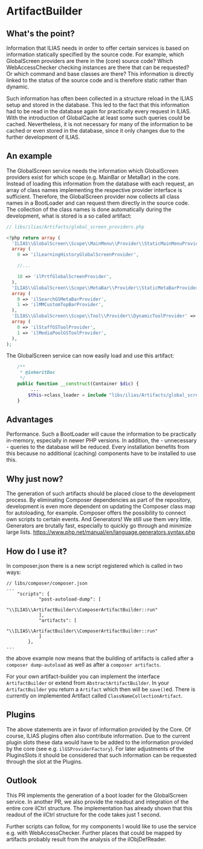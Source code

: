 ArtifactBuilder
===============

## What's the point?
Information that ILIAS needs in order to offer certain services is based on information statically specified by the source code. For example, which GlobalScreen providers are there in the (core) source code? Which WebAccessChecker checking instances are there that can be requested? Or which command and base classes are there? This information is directly linked to the status of the source code and is therefore static rather than dynamic.

Such information has often been collected in a structure reload in the ILIAS setup and stored in the database. This led to the fact that this information had to be read in the database again for practically every request in ILIAS. With the introduction of GlobalCache at least some such queries could be cached. Nevertheless, it is not necessary for many of the information to be cached or even stored in the database, since it only changes due to the further development of ILIAS.

## An example
The GlobalScreen service needs the information which GlobalScreen providers exist for which scope (e.g. MainBar or MetaBar) in the core. Instead of loading this information from the database with each request, an array of class names implementing the respective provider interface is sufficient. Therefore, the GlobalScreen provider now collects all class names in a BootLoader and can request them directly in the source code. The collection of the class names is done automatically during the development, what is stored is a so called artifact:

```php
// libs/ilias/Artifacts/global_screen_providers.php

<?php return array (
  'ILIAS\\GlobalScreen\\Scope\\MainMenu\\Provider\\StaticMainMenuProvider' => 
  array (
    0 => 'ilLearningHistoryGlobalScreenProvider',

	//...

    18 => 'ilPrtfGlobalScreenProvider',
  ),
  'ILIAS\\GlobalScreen\\Scope\\MetaBar\\Provider\\StaticMetaBarProvider' => 
  array (
    0 => 'ilSearchGSMetaBarProvider',
    1 => 'ilMMCustomTopBarProvider',
  ),
  'ILIAS\\GlobalScreen\\Scope\\Tool\\Provider\\DynamicToolProvider' => 
  array (
    0 => 'ilStaffGSToolProvider',
    1 => 'ilMediaPoolGSToolProvider',
  ),
);

```

The GlobalScreen service can now easily load and use this artifact:

```php
	/**
	 * @inheritDoc
	 */
	public function __construct(Container $dic) {
		 ... 
		$this->class_loader = include "libs/ilias/Artifacts/global_screen_providers.php";
	}

```

## Advantages
Performance. Such a BootLoader will cause the information to be practically in-memory, especially in newer PHP versions. In addition, the - unnecessary - queries to the database will be reduced. Every installation benefits from this because no additional (caching) components have to be installed to use this.

## Why just now?
The generation of such artifacts should be placed close to the development process. By eliminating Composer dependencies as part of the repository, development is even more dependent on updating the Composer class map for autoloading, for example. Composer offers the possibility to connect own scripts to certain events. 
And Generators! We still use them very little. Generators are brutally fast, especially to quickly go through and minimize large lists. https://www.php.net/manual/en/language.generators.syntax.php

## How do I use it?
In composer.json there is a new script registered which is called in two ways:

```
// libs/composer/composer.json
...
	"scripts": {
    		"post-autoload-dump": [
    			"\\ILIAS\\ArtifactBuilder\\ComposerArtifactBuilder::run"
    		],
    		"artifacts": [
    			"\\ILIAS\\ArtifactBuilder\\ComposerArtifactBuilder::run"
    		]
    	},
...
```

the above example now means that the building of artifacts is called after a `composer dump-autoload` as well as after a `composer artifacts`.

For your own artifact-builder you can implement the interface `ArtifactBuilder` or extend from `AbstractArtifactBuilder`. In your `ArtifactBuilder` you return a `Artifact` which then will be `save()`ed. There is currently on implemented Artifact called `ClassNameCollectionArtifact`.

## Plugins
The above statements are in favor of information provided by the Core. Of course, ILIAS plugins often also contribute information. Due to the current plugin slots these data would have to be added to the information provided by the core (see e.g. `ilGSProviderFactory`). For later adjustments of the PluginsSlots it should be considered that such information can be requested through the slot at the Plugins.

## Outlook
This PR implements the generation of a boot loader for the GlobalScreen service. In another PR, we also provide the readout and integration of the entire core ilCtrl structure. The implementation has already shown that this readout of the ilCtrl structure for the code takes just 1 second.

Further scripts can follow, for my components I would like to use the service e.g. with WebAccessChecker. Further places that could be mapped by artifacts probably result from the analysis of the ilObjDefReader.